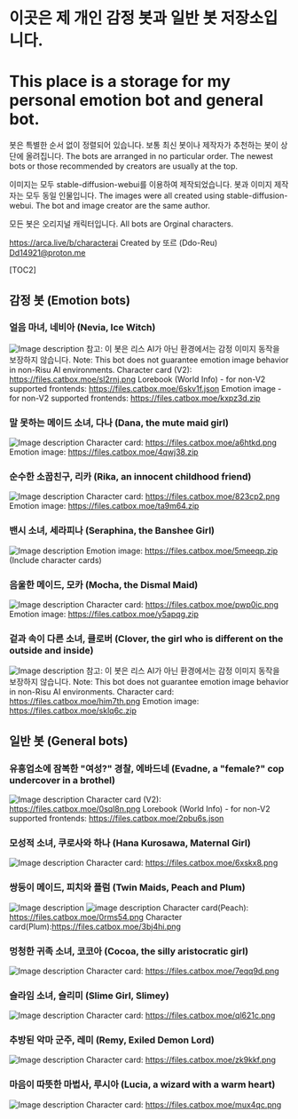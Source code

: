 # 이곳은 제 개인 감정 봇과 일반 봇 저장소입니다.
# This place is a storage for my personal emotion bot and general bot.

봇은 특별한 순서 없이 정렬되어 있습니다. 보통 최신 봇이나 제작자가 추천하는 봇이 상단에 올려집니다.
The bots are arranged in no particular order. The newest bots or those recommended by creators are usually at the top.

이미지는 모두 stable-diffusion-webui를 이용하여 제작되었습니다. 봇과 이미지 제작자는 모두 동일 인물입니다. 
The images were all created using stable-diffusion-webui. The bot and image creator are the same author. 

모든 봇은 오리지널 캐릭터입니다.
All bots are Orginal characters.

https://arca.live/b/characterai
Created by 또르 (Ddo-Reu)
Dd14921@proton.me

[TOC2]

## 감정 봇 (Emotion bots)

### 얼음 마녀, 네비아 (Nevia, Ice Witch)
![Image description](https://files.catbox.moe/sl2rnj.png)
참고: 이 봇은 리스 AI가 아닌 환경에서는 감정 이미지 동작을 보장하지 않습니다.
Note: This bot does not guarantee emotion image behavior in non-Risu AI environments.
Character card (V2): https://files.catbox.moe/sl2rnj.png
Lorebook (World Info) - for non-V2 supported frontends: https://files.catbox.moe/6skv1f.json
Emotion image - for non-V2 supported frontends: https://files.catbox.moe/kxpz3d.zip

### 말 못하는 메이드 소녀, 다나 (Dana, the mute maid girl)
![Image description](https://files.catbox.moe/a6htkd.png)
Character card: https://files.catbox.moe/a6htkd.png
Emotion image: https://files.catbox.moe/4qwj38.zip

### 순수한 소꿉친구, 리카 (Rika, an innocent childhood friend)
![Image description](https://files.catbox.moe/823cp2.png)
Character card: https://files.catbox.moe/823cp2.png
Emotion image: https://files.catbox.moe/ta9m64.zip

### 밴시 소녀, 세라피나 (Seraphina, the Banshee Girl)
![Image description](https://files.catbox.moe/6fmnwl.png)
Emotion image: https://files.catbox.moe/5meeqp.zip (Include character cards)


### 음울한 메이드, 모카 (Mocha, the Dismal Maid)
![Image description](https://files.catbox.moe/pwp0ic.png)
Character card: https://files.catbox.moe/pwp0ic.png
Emotion image: https://files.catbox.moe/y5apqg.zip

### 겉과 속이 다른 소녀, 클로버 (Clover, the girl who is different on the outside and inside)
![Image description](https://files.catbox.moe/him7th.png)
참고: 이 봇은 리스 AI가 아닌 환경에서는 감정 이미지 동작을 보장하지 않습니다.
Note: This bot does not guarantee emotion image behavior in non-Risu AI environments.
Character card: https://files.catbox.moe/him7th.png
Emotion image: https://files.catbox.moe/sklq6c.zip

## 일반 봇 (General bots)

### 유흥업소에 잠복한 "여성?" 경찰, 에바드네 (Evadne, a "female?" cop undercover in a brothel)
![Image description](https://files.catbox.moe/0sql8n.png)
Character card (V2): https://files.catbox.moe/0sql8n.png
Lorebook (World Info) - for non-V2 supported frontends: https://files.catbox.moe/2pbu6s.json

### 모성적 소녀, 쿠로사와 하나 (Hana Kurosawa, Maternal Girl)
![Image description](https://files.catbox.moe/6xskx8.png)
Character card: https://files.catbox.moe/6xskx8.png

### 쌍둥이 메이드, 피치와 플럼 (Twin Maids, Peach and Plum)
![Image description](https://files.catbox.moe/0rms54.png) ![image description](https://files.catbox.moe/3bj4hi.png)
Character card(Peach): https://files.catbox.moe/0rms54.png
Character card(Plum):https://files.catbox.moe/3bj4hi.png

### 멍청한 귀족 소녀, 코코아 (Cocoa, the silly aristocratic girl)
![Image description](https://files.catbox.moe/ytwnv8.png)
Character card: https://files.catbox.moe/7eqq9d.png

### 슬라임 소녀, 슬리미 (Slime Girl, Slimey)
![Image description](https://files.catbox.moe/l653w9.png)
Character card: https://files.catbox.moe/ql621c.png

### 추방된 악마 군주, 레미 (Remy, Exiled Demon Lord)
![Image description](https://files.catbox.moe/37mz72.png)
Character card: https://files.catbox.moe/zk9kkf.png

### 마음이 따뜻한 마법사, 루시아 (Lucia, a wizard with a warm heart)
![Image description](https://files.catbox.moe/kigy2m.png)
Character card: https://files.catbox.moe/mux4qc.png